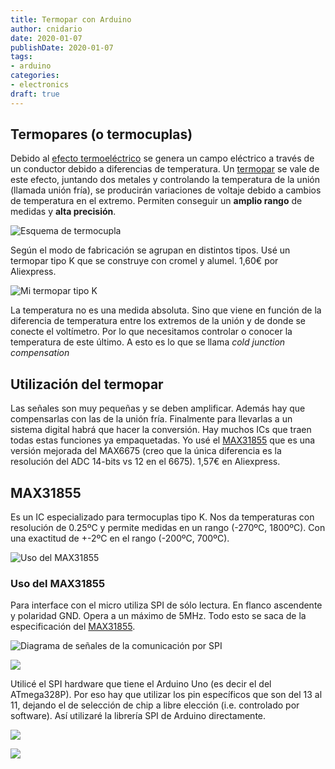 ```yaml
---
title: Termopar con Arduino
author: cnidario
date: 2020-01-07
publishDate: 2020-01-07
tags:
- arduino
categories: 
- electronics
draft: true
---
```


## Termopares (o termocuplas)

Debido al [efecto termoeléctrico](https://es.wikipedia.org/wiki/Efecto%5Ftermoel%C3%A9ctrico) se genera un campo eléctrico a través de un conductor debido a diferencias de temperatura.
Un [termopar](https://es.wikipedia.org/wiki/Termopar) se vale de este efecto, juntando dos metales y controlando la temperatura de la unión (llamada unión fría), se producirán variaciones de voltaje debido
a cambios de temperatura en el extremo. Permiten conseguir un **amplio rango** de medidas y **alta precisión**.

![Esquema de termocupla](../img/scheme-thermocouple.png "Esquema de termocupla")

Según el modo de fabricación se agrupan en distintos tipos. Usé un termopar tipo K que se construye con cromel y alumel. 1,60€ por Aliexpress.

![Mi termopar tipo K](../img/termopar-tipo-k.jpg "Mi termopar tipo K")

La temperatura no es una medida absoluta. Sino que viene en función de la diferencia de temperatura entre los extremos de la unión y de donde se conecte el voltímetro. Por lo que
necesitamos controlar o conocer la temperatura de este último. A esto es lo que se llama _cold junction compensation_


## Utilización del termopar

Las señales son muy pequeñas y se deben amplificar. Además hay que compensarlas con las de la unión fría. Finalmente para llevarlas a un sistema digital habrá que hacer la conversión.
Hay muchos ICs que traen todas estas funciones ya empaquetadas. Yo usé el [MAX31855](https://datasheets.maximintegrated.com/en/ds/MAX31855.pdf) que es una versión mejorada del MAX6675 (creo que la única diferencia es la resolución del ADC 14-bits
vs 12 en el 6675). 1,57€ en Aliexpress.


## MAX31855

Es un IC especializado para termocuplas tipo K. Nos da temperaturas con resolución de 0.25ºC y permite medidas en un rango (-270ºC, 1800ºC).
Con una exactitud de +-2ºC en el rango (-200ºC, 700ºC).

![Uso del MAX31855](../img/max31855/application-diagram.png "Uso del MAX31855")


### Uso del MAX31855

Para interface con el micro utiliza SPI de sólo lectura. En flanco ascendente y polaridad GND. Opera a un máximo de 5MHz. Todo esto se saca de la especificación del [MAX31855](https://datasheets.maximintegrated.com/en/ds/MAX31855.pdf).

![Diagrama de señales de la comunicación por SPI](../img/max31855/spi-clk-diagram.png "Diagrama de señales de la comunicación por SPI")

![](../img/max31855/spi-data.png)

Utilicé el SPI hardware que tiene el Arduino Uno
(es decir el del ATmega328P). Por eso hay que utilizar los pin específicos que son del 13 al 11, dejando el de selección de chip a libre elección (i.e. controlado por software).
Así utilizaré la librería SPI de Arduino directamente.

![](../img/max31855/reading-map.png)

![](../img/max31855/reading-map-descs.png)
